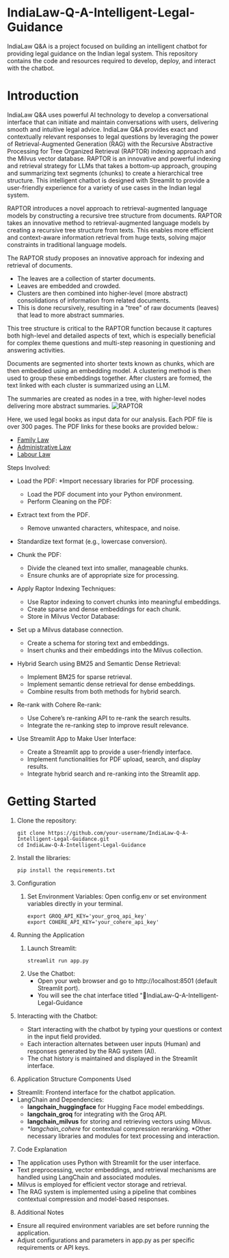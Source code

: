 # IndiaLaw-Q-A-Intelligent-Legal-Guidance

IndiaLaw Q&A is a project focused on building an intelligent chatbot for providing legal guidance on the Indian legal system. This repository contains the code and resources required to develop, deploy, and interact with the chatbot.

# Introduction

IndiaLaw Q&A uses powerful AI technology to develop a conversational interface that can initiate and maintain conversations with users, delivering smooth and intuitive legal advice. IndiaLaw Q&A provides exact and contextually relevant responses to legal questions by leveraging the power of Retrieval-Augmented Generation (RAG) with the Recursive Abstractive Processing for Tree Organized Retrieval (RAPTOR) indexing approach and the Milvus vector database. RAPTOR is an innovative and powerful indexing and retrieval strategy for LLMs that takes a bottom-up approach, grouping and summarizing text segments (chunks) to create a hierarchical tree structure. This intelligent chatbot is designed with Streamlit to provide a user-friendly experience for a variety of use cases in the Indian legal system.

RAPTOR introduces a novel approach to retrieval-augmented language models by constructing a recursive tree structure from documents. RAPTOR takes an innovative method to retrieval-augmented language models by creating a recursive tree structure from texts. This enables more efficient and context-aware information retrieval from huge texts, solving major constraints in traditional language models.

The RAPTOR study proposes an innovative approach for indexing and retrieval of documents.

* The leaves are a collection of starter documents.
* Leaves are embedded and crowded.
* Clusters are then combined into higher-level (more abstract) consolidations of information from related documents.
* This is done recursively, resulting in a "tree" of raw documents (leaves) that lead to more abstract summaries.


This tree structure is critical to the RAPTOR function because it captures both high-level and detailed aspects of text, which is especially beneficial for complex theme questions and multi-step reasoning in questioning and answering activities.

Documents are segmented into shorter texts known as chunks, which are then embedded using an embedding model. A clustering method is then used to group these embeddings together. After clusters are formed, the text linked with each cluster is summarized using an LLM.

The summaries are created as nodes in a tree, with higher-level nodes delivering more abstract summaries.
![RAPTOR](https://miro.medium.com/v2/resize:fit:1100/format:webp/1*tDFZ-oHJJM4ww5w_S-ZLNg.png)



Here, we used legal books as input data for our analysis. Each PDF file is over 300 pages. The PDF links for these books are provided below.:
* [Family Law](https://lawfaculty.du.ac.in/userfiles/downloads/LLBCM/Ist%20Term_Family%20Law-%20I_LB105_2023.pdf)
* [Administrative Law](https://lawfaculty.du.ac.in/userfiles/downloads/LLBCM/IVth%20Term_Administrative%20Law_LB%20402_2023.pdf)
* [Labour Law](https://www.icsi.edu/media/webmodules/Labour_Laws&_Practice.pdf)

Steps Involved:
* Load the PDF:
   *Import necessary libraries for PDF processing.
   * Load the PDF document into your Python environment.
   * Perform Cleaning on the PDF:

* Extract text from the PDF.
   * Remove unwanted characters, whitespace, and noise.
* Standardize text format (e.g., lowercase conversion).

* Chunk the PDF:
   * Divide the cleaned text into smaller, manageable chunks.
   * Ensure chunks are of appropriate size for processing.

* Apply Raptor Indexing Techniques:
   * Use Raptor indexing to convert chunks into meaningful embeddings.
   * Create sparse and dense embeddings for each chunk.
   * Store in Milvus Vector Database:

* Set up a Milvus database connection.
  * Create a schema for storing text and embeddings.
  * Insert chunks and their embeddings into the Milvus collection.

* Hybrid Search using BM25 and Semantic Dense Retrieval:
   * Implement BM25 for sparse retrieval.
   * Implement semantic dense retrieval for dense embeddings.
   * Combine results from both methods for hybrid search.

* Re-rank with Cohere Re-rank:
   * Use Cohere’s re-ranking API to re-rank the search results.
   * Integrate the re-ranking step to improve result relevance.
  
* Use Streamlit App to Make User Interface:
   * Create a Streamlit app to provide a user-friendly interface.
   * Implement functionalities for PDF upload, search, and display results.
   * Integrate hybrid search and re-ranking into the Streamlit app.

# Getting Started
1. Clone the repository:
   ```
   git clone https://github.com/your-username/IndiaLaw-Q-A-Intelligent-Legal-Guidance.git
   cd IndiaLaw-Q-A-Intelligent-Legal-Guidance
   ```
2. Install the libraries:
   ```
   pip install the requirements.txt
   ```
3. Configuration
   1. Set Environment Variables:
      Open config.env or set environment variables directly in your terminal.
      ```
      export GROQ_API_KEY='your_groq_api_key'
      export COHERE_API_KEY='your_cohere_api_key'
      
      ```

4. Running the Application
   1. Launch Streamlit:
      ```
      streamlit run app.py
      ```
   2. Use the Chatbot:
      * Open your web browser and go to http://localhost:8501 (default Streamlit port).
      * You will see the chat interface titled "💬IndiaLaw-Q-A-Intelligent-Legal-Guidance


5. Interacting with the Chatbot:
   * Start interacting with the chatbot by typing your questions or context in the input field provided.
   * Each interaction alternates between user inputs (Human) and responses generated by the RAG system (AI).
   * The chat history is maintained and displayed in the Streamlit interface.
  
6. Application Structure
Components Used
* Streamlit: Frontend interface for the chatbot application.
* LangChain and Dependencies:
   * **langchain_huggingface** for Hugging Face model embeddings.
   * **langchain_groq** for integrating with the Groq API.      
   * **langchain_milvus** for storing and retrieving vectors using Milvus.
   * **langchain_cohere* for contextual compression reranking.
   *Other necessary libraries and modules for text processing and interaction.

7. Code Explanation
* The application uses Python with Streamlit for the user interface.
* Text preprocessing, vector embeddings, and retrieval mechanisms are handled using LangChain and associated modules.
* Milvus is employed for efficient vector storage and retrieval.
* The RAG system is implemented using a pipeline that combines contextual compression and model-based responses.

8. Additional Notes
* Ensure all required environment variables are set before running the application.
* Adjust configurations and parameters in app.py as per specific requirements or API keys.
